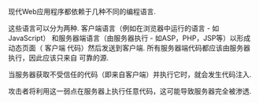 现代Web应用程序都依赖于几种不同的编程语言.

这些语言可以分为两种. 客户端语言（例如在浏览器中运行的语言 - 如JavaScript）
和服务器端语言（由服务器执行 - 如ASP，PHP，JSP等）以形成动态页面（ 客户端
代码）然后发送到客户端. 所有服务器端代码都应该由服务器执行，因此应该只来自
可靠的源.

当服务器获取不受信任的代码（即来自客户端）并执行它时，就会发生代码注入.

攻击者将利用这一弱点在服务器上执行任意代码，这可能导致服务器完全被渗透.